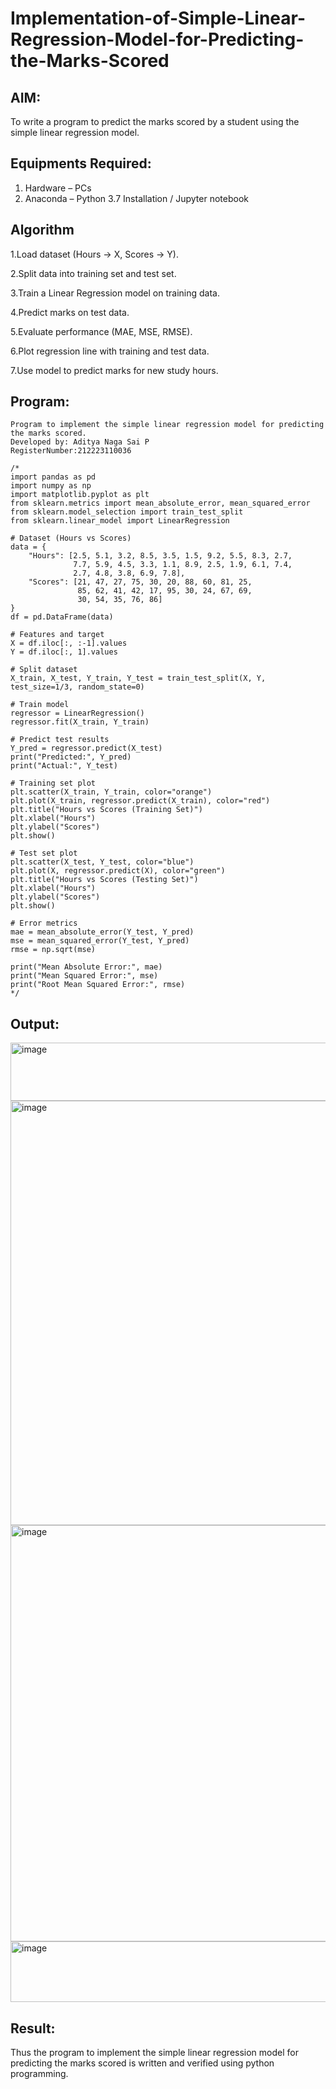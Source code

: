 # Implementation-of-Simple-Linear-Regression-Model-for-Predicting-the-Marks-Scored

## AIM:
To write a program to predict the marks scored by a student using the simple linear regression model.

## Equipments Required:
1. Hardware – PCs
2. Anaconda – Python 3.7 Installation / Jupyter notebook

## Algorithm
1.Load dataset (Hours → X, Scores → Y).

2.Split data into training set and test set.

3.Train a Linear Regression model on training data.

4.Predict marks on test data.

5.Evaluate performance (MAE, MSE, RMSE).

6.Plot regression line with training and test data.

7.Use model to predict marks for new study hours.

## Program:
```
Program to implement the simple linear regression model for predicting the marks scored.
Developed by: Aditya Naga Sai P
RegisterNumber:212223110036
```
```
/*
import pandas as pd
import numpy as np 
import matplotlib.pyplot as plt
from sklearn.metrics import mean_absolute_error, mean_squared_error
from sklearn.model_selection import train_test_split
from sklearn.linear_model import LinearRegression

# Dataset (Hours vs Scores)
data = {
    "Hours": [2.5, 5.1, 3.2, 8.5, 3.5, 1.5, 9.2, 5.5, 8.3, 2.7,
              7.7, 5.9, 4.5, 3.3, 1.1, 8.9, 2.5, 1.9, 6.1, 7.4,
              2.7, 4.8, 3.8, 6.9, 7.8],
    "Scores": [21, 47, 27, 75, 30, 20, 88, 60, 81, 25,
               85, 62, 41, 42, 17, 95, 30, 24, 67, 69,
               30, 54, 35, 76, 86]
}
df = pd.DataFrame(data)

# Features and target
X = df.iloc[:, :-1].values
Y = df.iloc[:, 1].values

# Split dataset
X_train, X_test, Y_train, Y_test = train_test_split(X, Y, test_size=1/3, random_state=0)

# Train model
regressor = LinearRegression()
regressor.fit(X_train, Y_train)

# Predict test results
Y_pred = regressor.predict(X_test)
print("Predicted:", Y_pred)
print("Actual:", Y_test)

# Training set plot
plt.scatter(X_train, Y_train, color="orange")
plt.plot(X_train, regressor.predict(X_train), color="red")
plt.title("Hours vs Scores (Training Set)")
plt.xlabel("Hours")
plt.ylabel("Scores")
plt.show()

# Test set plot
plt.scatter(X_test, Y_test, color="blue")
plt.plot(X, regressor.predict(X), color="green")
plt.title("Hours vs Scores (Testing Set)")
plt.xlabel("Hours")
plt.ylabel("Scores")
plt.show()

# Error metrics
mae = mean_absolute_error(Y_test, Y_pred)
mse = mean_squared_error(Y_test, Y_pred)
rmse = np.sqrt(mse)

print("Mean Absolute Error:", mae)
print("Mean Squared Error:", mse)
print("Root Mean Squared Error:", rmse)  
*/
```

## Output:
<img width="1119" height="93" alt="image" src="https://github.com/user-attachments/assets/147f0e2b-17e7-473a-85a1-de948a199bb0" />
<img width="907" height="679" alt="image" src="https://github.com/user-attachments/assets/3eb9e6e6-c3c9-4df1-acbf-14cda982ad81" />
<img width="897" height="666" alt="image" src="https://github.com/user-attachments/assets/c2686025-443f-4b77-93d2-b7b3680a5f49" />
<img width="646" height="97" alt="image" src="https://github.com/user-attachments/assets/6e4a539f-d23b-4316-9aa6-22a4f257606b" />


## Result:
Thus the program to implement the simple linear regression model for predicting the marks scored is written and verified using python programming.
